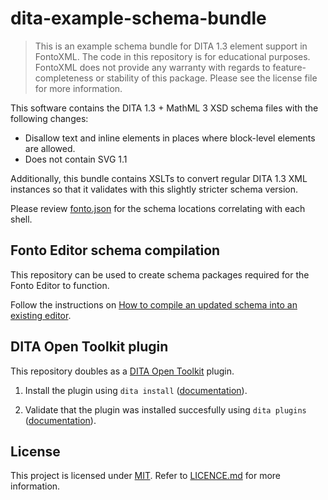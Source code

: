 # dita-example-schema-bundle

> This is an example schema bundle for DITA 1.3 element support in FontoXML. The code in this repository is for educational purposes. FontoXML does not provide any warranty with regards to feature-completeness or stability of this package. Please see the license file for more information.

This software contains the DITA 1.3 + MathML 3 XSD schema files with the following changes:

- Disallow text and inline elements in places where block-level elements are allowed.
- Does not contain SVG 1.1

Additionally, this bundle contains XSLTs to convert regular DITA 1.3 XML instances so that it validates with this
slightly stricter schema version.

Please review [fonto.json](./fonto.json) for the schema locations correlating with each shell.

## Fonto Editor schema compilation

This repository can be used to create schema packages required for the Fonto Editor to function.

Follow the instructions on [How to compile an updated schema into an existing editor](https://documentation.fontoxml.com/latest/re-compile-the-schema-1fe416604f65).

## DITA Open Toolkit plugin

This repository doubles as a [DITA Open Toolkit](https://www.dita-ot.org/download) plugin.

1. Install the plugin using `dita install` ([documentation](https://www.dita-ot.org/dev/topics/plugins-installing.html)).

1. Validate that the plugin was installed succesfully using `dita plugins` ([documentation](https://www.dita-ot.org/dev/parameters/dita-command-arguments.html#plugins)).

## License

This project is licensed under [MIT](http://www.opensource.org/licenses/mit-license.php "Read more about the MIT license form"). Refer to [LICENCE.md](./LICENSE.md) for more information.
